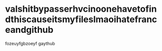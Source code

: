 # valshitbypasserhvcinoonehavetofindthiscauseitsmyfileslmaoihatefranceandgithub
fozeuyfgbzoeyf gaythub
